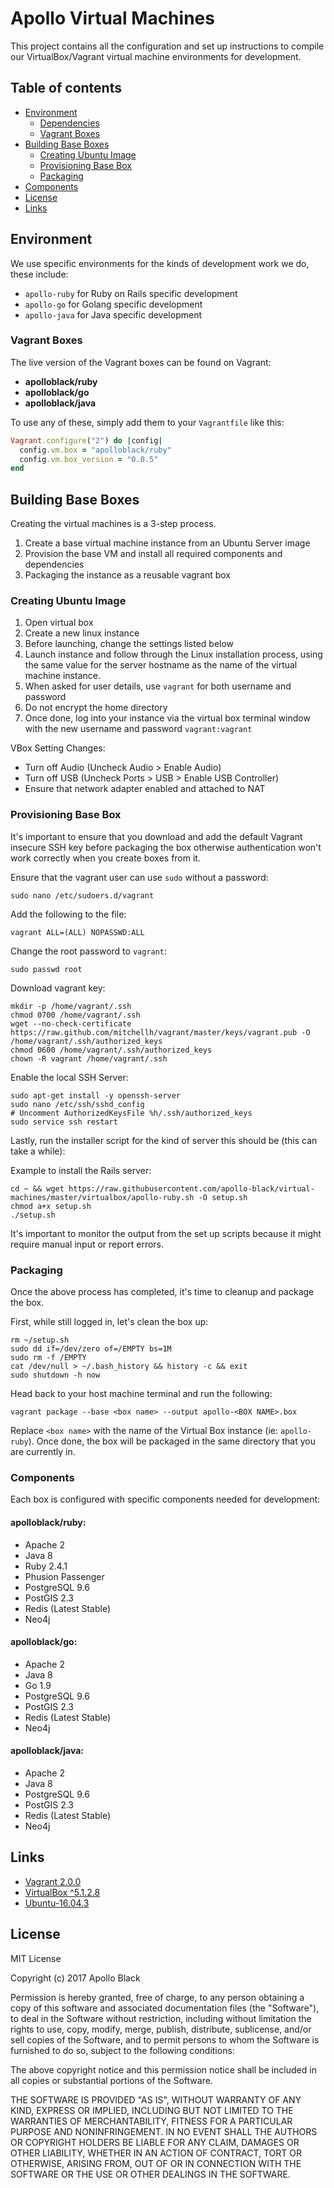 # Apollo Virtual Machines

This project contains all the configuration and set up instructions to compile our VirtualBox/Vagrant virtual machine environments for development.

## Table of contents

- [Environment](#environments)
  - [Dependencies](#dependencies)
  - [Vagrant Boxes](#vagrant-boxes)
- [Building Base Boxes](#building-base-boxes)
    - [Creating Ubuntu Image](#creating-ubuntu-image)
    - [Provisioning Base Box](#provisioning-base-box)
    - [Packaging](#packaging)
- [Components](#components)    
- [License](#license)
- [Links](#links)

## Environment

We use specific environments for the kinds of development work we do, these include:

* `apollo-ruby` for Ruby on Rails specific development
* `apollo-go` for Golang specific development
* `apollo-java` for Java specific development

### Vagrant Boxes

The live version of the Vagrant boxes can be found on Vagrant:

* **apolloblack/ruby**
* **apolloblack/go**
* **apolloblack/java**

To use any of these, simply add them to your `Vagrantfile` like this:

```ruby
Vagrant.configure("2") do |config|
  config.vm.box = "apolloblack/ruby"
  config.vm.box_version = "0.0.5"
end
```

## Building Base Boxes

Creating the virtual machines is a 3-step process.

1. Create a base virtual machine instance from an Ubuntu Server image
2. Provision the base VM and install all required components and dependencies
3. Packaging the instance as a reusable vagrant box

### Creating Ubuntu Image

1. Open virtual box
2. Create a new linux instance
3. Before launching, change the settings listed below
4. Launch instance and follow through the Linux installation process, using the same value for the server hostname as the name of the virtual machine instance.
5. When asked for user details, use `vagrant` for both username and password
6. Do not encrypt the home directory
7. Once done, log into your instance via the virtual box terminal window with the new username and password `vagrant:vagrant`

VBox Setting Changes:

- Turn off Audio (Uncheck Audio > Enable Audio)
- Turn off USB (Uncheck Ports > USB > Enable USB Controller)
- Ensure that network adapter enabled and attached to NAT

### Provisioning Base Box

It's important to ensure that you download and add the default Vagrant insecure SSH key before packaging the box otherwise authentication won't work correctly when you create boxes from it.

Ensure that the vagrant user can use `sudo` without a password:

```
sudo nano /etc/sudoers.d/vagrant
```

Add the following to the file:

```
vagrant ALL=(ALL) NOPASSWD:ALL
```

Change the root password to `vagrant`:

```
sudo passwd root
```

Download vagrant key:

```
mkdir -p /home/vagrant/.ssh
chmod 0700 /home/vagrant/.ssh
wget --no-check-certificate https://raw.github.com/mitchellh/vagrant/master/keys/vagrant.pub -O /home/vagrant/.ssh/authorized_keys
chmod 0600 /home/vagrant/.ssh/authorized_keys
chown -R vagrant /home/vagrant/.ssh
```

Enable the local SSH Server:

```
sudo apt-get install -y openssh-server
sudo nano /etc/ssh/sshd_config
# Uncomment AuthorizedKeysFile %h/.ssh/authorized_keys
sudo service ssh restart
```

Lastly, run the installer script for the kind of server this should be (this can take a while):

Example to install the Rails server:

```
cd ~ && wget https://raw.githubusercontent.com/apollo-black/virtual-machines/master/virtualbox/apollo-ruby.sh -O setup.sh
chmod a+x setup.sh
./setup.sh
```

It's important to monitor the output from the set up scripts because it might require manual input or report errors.

### Packaging

Once the above process has completed, it's time to cleanup and package the box.

First, while still logged in, let's clean the box up:

```
rm ~/setup.sh
sudo dd if=/dev/zero of=/EMPTY bs=1M
sudo rm -f /EMPTY
cat /dev/null > ~/.bash_history && history -c && exit
sudo shutdown -h now
```

Head back to your host machine terminal and run the following:

```
vagrant package --base <box name> --output apollo-<BOX NAME>.box
```

Replace `<box name>` with the name of the Virtual Box instance (ie: `apollo-ruby`). Once done, the box will be packaged in the same directory that you are currently in.

### Components

Each box is configured with specific components needed for development:

#### apolloblack/ruby:

* Apache 2
* Java 8
* Ruby 2.4.1
* Phusion Passenger
* PostgreSQL 9.6
* PostGIS 2.3
* Redis (Latest Stable)
* Neo4j

#### apolloblack/go:

* Apache 2
* Java 8
* Go 1.9
* PostgreSQL 9.6
* PostGIS 2.3
* Redis (Latest Stable)
* Neo4j

#### apolloblack/java:

* Apache 2
* Java 8
* PostgreSQL 9.6
* PostGIS 2.3
* Redis (Latest Stable)
* Neo4j

## Links

- [Vagrant 2.0.0](https://releases.hashicorp.com/vagrant/2.0.0/vagrant_2.0.0_x86_64.dmg?_ga=2.175497765.666050554.1506000715-1387584540.1505460054)
- [VirtualBox ^5.1.2.8](http://download.virtualbox.org/virtualbox/5.1.28/VirtualBox-5.1.28-117968-OSX.dmg)
- [Ubuntu-16.04.3](http://releases.ubuntu.com/16.04/ubuntu-16.04.3-server-amd64.iso.torrent?_ga=2.185470314.2120170685.1506000760-822906382.1505464433)

## License

MIT License

Copyright (c) 2017 Apollo Black

Permission is hereby granted, free of charge, to any person obtaining a copy
of this software and associated documentation files (the "Software"), to deal
in the Software without restriction, including without limitation the rights
to use, copy, modify, merge, publish, distribute, sublicense, and/or sell
copies of the Software, and to permit persons to whom the Software is
furnished to do so, subject to the following conditions:

The above copyright notice and this permission notice shall be included in all
copies or substantial portions of the Software.

THE SOFTWARE IS PROVIDED "AS IS", WITHOUT WARRANTY OF ANY KIND, EXPRESS OR
IMPLIED, INCLUDING BUT NOT LIMITED TO THE WARRANTIES OF MERCHANTABILITY,
FITNESS FOR A PARTICULAR PURPOSE AND NONINFRINGEMENT. IN NO EVENT SHALL THE
AUTHORS OR COPYRIGHT HOLDERS BE LIABLE FOR ANY CLAIM, DAMAGES OR OTHER
LIABILITY, WHETHER IN AN ACTION OF CONTRACT, TORT OR OTHERWISE, ARISING FROM,
OUT OF OR IN CONNECTION WITH THE SOFTWARE OR THE USE OR OTHER DEALINGS IN THE
SOFTWARE.
